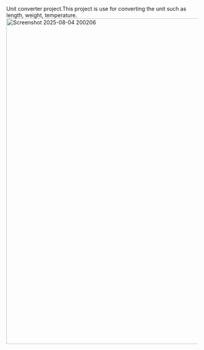 Unit converter project.This project is use for converting the unit such as length, weight, temperature.
<img width="986" height="859" alt="Screenshot 2025-08-04 200206" src="https://github.com/user-attachments/assets/e24a5eda-3198-45c5-84da-2f9d996a02c1" />
